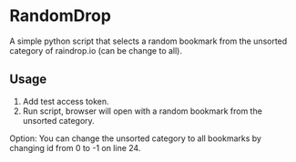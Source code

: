# RandomDrop

A simple python script that selects a random bookmark from the unsorted category of raindrop.io (can be change to all).

## Usage

1. Add test access token.
2. Run script, browser will open with a random bookmark from the unsorted category.

Option: You can change the unsorted category to all bookmarks by changing id from 0 to -1 on line 24.
